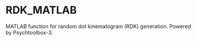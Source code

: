# RDK_MATLAB
MATLAB function for random dot kinematogram (RDK) generation. Powered by Psychtoolbox-3.
